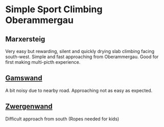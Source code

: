 # Simple Sport Climbing Oberammergau

## Marxersteig

Very easy but rewarding, silent and quickly drying slab climbing facing south-west.
Simple and fast approaching from Oberammergau.
Good for first making multi-picth experience.

## [Gamswand](https://www.thecrag.com/climbing/germany/oberbayern/area/765896751)

A bit noisy due to nearby road.
Approaching not as easy as expected.

## [Zwergenwand](https://www.thecrag.com/climbing/germany/oberbayern/area/766614516)

Difficult approach from south (Ropes needed for kids)
